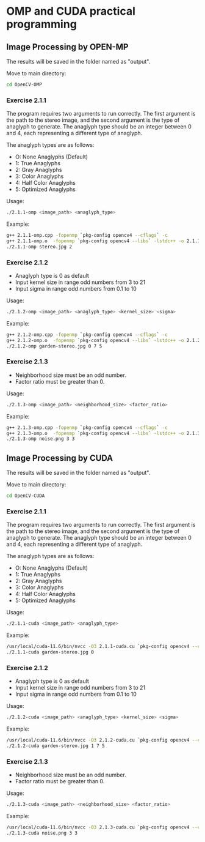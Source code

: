 # OMP and CUDA practical programming

## Image Processing by OPEN-MP
The results will be saved in the folder named as "output".

Move to main directory:
```bash
cd OpenCV-OMP
```

### Exercise 2.1.1

The program requires two arguments to run correctly. The first argument is the path to the stereo image, and the second argument is the type of anaglyph to generate. The anaglyph type should be an integer between 0 and 4, each representing a different type of anaglyph.

The anaglyph types are as follows:
- O: None Anaglyphs (Default)
- 1: True Anaglyphs
- 2: Gray Anaglyphs
- 3: Color Anaglyphs
- 4: Half Color Anaglyphs
- 5: Optimized Anaglyphs

Usage:
```bash
./2.1.1-omp <image_path> <anaglyph_type>
```

Example:
```bash
g++ 2.1.1-omp.cpp -fopenmp `pkg-config opencv4 --cflags` -c
g++ 2.1.1-omp.o  -fopenmp `pkg-config opencv4 --libs` -lstdc++ -o 2.1.1-omp
./2.1.1-omp stereo.jpg 2
```

### Exercise 2.1.2

- Anaglyph type is 0 as default
- Input kernel size in range odd numbers from 3 to 21
- Input sigma in range odd numbers from 0.1 to 10
  
Usage:
```bash
./2.1.2-omp <image_path> <anaglyph_type> <kernel_size> <sigma>
```

Example:
```bash
g++ 2.1.2-omp.cpp -fopenmp `pkg-config opencv4 --cflags` -c
g++ 2.1.2-omp.o  -fopenmp `pkg-config opencv4 --libs` -lstdc++ -o 2.1.2-omp
./2.1.2-omp garden-stereo.jpg 0 7 5
```

### Exercise 2.1.3

- Neighborhood size must be an odd number.
- Factor ratio must be greater than 0.

Usage:
```bash
./2.1.3-omp <image_path> <neighborhood_size> <factor_ratio>
```

Example:
```bash
g++ 2.1.3-omp.cpp -fopenmp `pkg-config opencv4 --cflags` -c
g++ 2.1.3-omp.o  -fopenmp `pkg-config opencv4 --libs` -lstdc++ -o 2.1.3-omp
./2.1.3-omp noise.png 3 3
```

## Image Processing by CUDA
The results will be saved in the folder named as "output".

Move to main directory:
```bash
cd OpenCV-CUDA
```

### Exercise 2.1.1

The program requires two arguments to run correctly. The first argument is the path to the stereo image, and the second argument is the type of anaglyph to generate. The anaglyph type should be an integer between 0 and 4, each representing a different type of anaglyph.

The anaglyph types are as follows:
- O: None Anaglyphs (Default)
- 1: True Anaglyphs
- 2: Gray Anaglyphs
- 3: Color Anaglyphs
- 4: Half Color Anaglyphs
- 5: Optimized Anaglyphs

Usage:
```bash
./2.1.1-cuda <image_path> <anaglyph_type>
```

Example:
```bash
/usr/local/cuda-11.6/bin/nvcc -O3 2.1.1-cuda.cu `pkg-config opencv4 --cflags --libs` -o 2.1.1-cuda
./2.1.1-cuda garden-stereo.jpg 0
```

### Exercise 2.1.2

- Anaglyph type is 0 as default
- Input kernel size in range odd numbers from 3 to 21
- Input sigma in range odd numbers from 0.1 to 10
  
Usage:
```bash
./2.1.2-cuda <image_path> <anaglyph_type> <kernel_size> <sigma>
```

Example:
```bash
/usr/local/cuda-11.6/bin/nvcc -O3 2.1.2-cuda.cu `pkg-config opencv4 --cflags --libs` -o 2.1.2-cuda
./2.1.2-cuda garden-stereo.jpg 1 7 5
```

### Exercise 2.1.3

- Neighborhood size must be an odd number.
- Factor ratio must be greater than 0.

Usage:
```bash
./2.1.3-cuda <image_path> <neighborhood_size> <factor_ratio>
```

Example:
```bash
/usr/local/cuda-11.6/bin/nvcc -O3 2.1.3-cuda.cu `pkg-config opencv4 --cflags --libs` -o 2.1.3-cuda
./2.1.3-cuda noise.png 3 3
```
